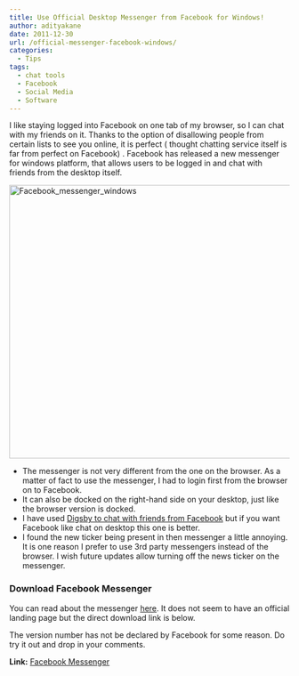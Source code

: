 ```yaml
---
title: Use Official Desktop Messenger from Facebook for Windows!
author: adityakane
date: 2011-12-30
url: /official-messenger-facebook-windows/
categories:
  - Tips
tags:
  - chat tools
  - Facebook
  - Social Media
  - Software
---
```

I like staying logged into Facebook on one tab of my browser, so I can chat with my friends on it. Thanks to the option of disallowing people from certain lists to see you online, it is perfect ( thought chatting service itself is far from perfect on Facebook) . Facebook has released a new messenger for windows platform, that allows users to be logged in and chat with friends from the desktop itself.

[<img class="wp-image-50217" style="padding-left: 0px; padding-right: 0px; padding-top: 0px; border: 0px;" alt="Facebook_messenger_windows" src="http://cdn.devilsworkshop.org/files/2011/12/Facebook_messenger_windows_thumb.png" width="570" height="492" border="0" />][1]

  * The messenger is not very different from the one on the browser. As a matter of fact to use the messenger, I had to login first from the browser on to Facebook.
  * It can also be docked on the right-hand side on your desktop, just like the browser version is docked.
  * I have used [Digsby to chat with friends from Facebook][2] but if you want Facebook like chat on desktop this one is better.
  * I found the new ticker being present in then messenger a little annoying. It is one reason I prefer to use 3rd party messengers instead of the browser. I wish future updates allow turning off the news ticker on the messenger.

### Download Facebook Messenger

You can read about the messenger <a href="https://www.facebook.com/help/messenger-for-windows" onclick="_gaq.push(['_trackEvent', 'outbound-article', 'https://www.facebook.com/help/messenger-for-windows', 'here']);" >here</a>. It does not seem to have an official landing page but the direct download link is below.

The version number has not be declared by Facebook for some reason. Do try it out and drop in your comments.

**Link:** <a href="https://www.facebook.com/about/messenger" onclick="_gaq.push(['_trackEvent', 'outbound-article', 'https://www.facebook.com/about/messenger', 'Facebook Messenger']);" >Facebook Messenger</a>

 [1]: http://cdn.devilsworkshop.org/files/2011/12/Facebook_messenger_windows.png
 [2]: http://devilsworkshop.org/digsby-manage-all-your-im-email-and-social-network-accounts-from-one-place/
